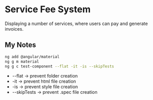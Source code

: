 # Service Fee System
Displaying a number of services, where users can pay and generate invoices.

## My Notes

```bash
ng add @angular/material
ng g m material
ng g c test-component --flat -it -is --skipTests
```
* --flat -> prevent folder creation
* -it -> prevent html file creation
* -is -> prevent style file creation
* --skipTests -> prevent .spec file creation